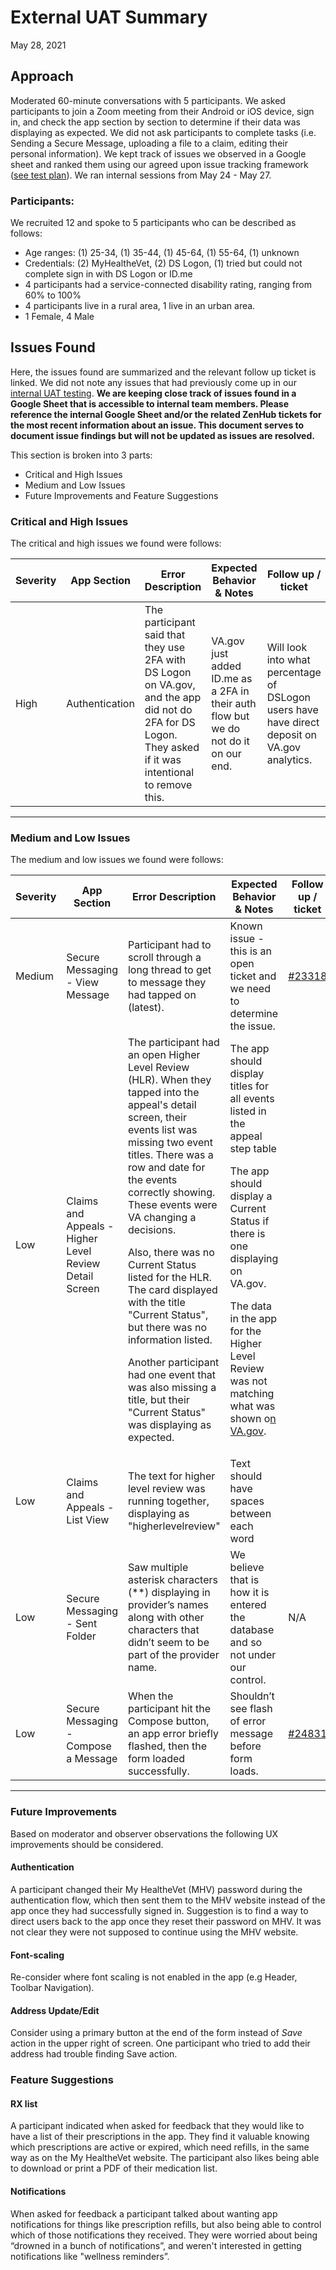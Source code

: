 # External UAT Summary

May 28, 2021

## Approach

Moderated 60-minute conversations with 5 participants. We asked participants to join a Zoom meeting from their Android or iOS device, sign in, and check the app section by section to determine if their data was displaying as expected. We did not ask participants to complete tasks (i.e. Sending a Secure Message, uploading a file to a claim, editing their personal information). We kept track of issues we observed in a Google sheet and ranked them using our agreed upon issue tracking framework ([see test plan](https://github.com/department-of-veterans-affairs/va.gov-team/blob/master/products/va-mobile-app/testing/VA%20Mobile%20App%20Test%20Plan.md#issue-tracking)). We ran internal sessions from May 24 - May 27.

### Participants:

We recruited 12 and spoke to 5 participants who can be described as follows:

- Age ranges: (1) 25-34, (1) 35-44, (1) 45-64, (1) 55-64, (1) unknown
- Credentials: (2) MyHealtheVet, (2) DS Logon, (1) tried but could not complete sign in with DS Logon or ID.me 
- 4 participants had a service-connected disability rating, ranging from 60% to 100%
- 4 participants live in a rural area, 1 live in an urban area.
- 1 Female, 4 Male

## Issues Found

Here, the issues found are summarized and the relevant follow up ticket is linked. We did not note any issues that had previously come up in our [internal UAT testing](https://github.com/department-of-veterans-affairs/va.gov-team/blob/master/products/va-mobile-app/testing/uat/internal-uat-summary.md). **We are keeping close track of issues found in a Google Sheet that is accessible to internal team members. Please reference the internal Google Sheet and/or the related ZenHub tickets for the most recent information about an issue. This document serves to document issue findings but will not be updated as issues are resolved.**

This section is broken into 3 parts:
- Critical and High Issues
- Medium and Low Issues
- Future Improvements and Feature Suggestions


### Critical and High Issues

The critical and high issues we found were follows:
<table>
  <thead>
  <tr>
   <th>Severity</th>
   <th>App Section</th>
   <th>Error Description</th>
   <th>Expected Behavior & Notes</th>
   <th>Follow up / ticket</th>
  </tr>
  </thead>
  <tbody>
  <tr>
   <td>High
   </td>
   <td>Authentication
   </td>
   <td>The participant said that they use 2FA with DS Logon on VA.gov, and the app did not do 2FA for DS Logon. They asked if it was intentional to remove this.
   </td>
   <td>VA.gov just added ID.me as a 2FA in their auth flow but we do not do it on our end. 
   </td>
   <td>Will look into what percentage of DSLogon users have have direct deposit on VA.gov analytics.
   </td>
  </tr>
  </tbody>
</table>

---

### Medium and Low Issues 

The medium and low issues we found were follows:
<table>
  <tr>
   <th>Severity</th>
   <th>App Section</th>
   <th>Error Description</th>
   <th>Expected Behavior & Notes</th>
   <th>Follow up / ticket</th>
  </tr>
  </thead>
  <tbody>
  <tr>
   <td>Medium
   </td>
   <td>Secure Messaging - View Message
   </td>
   <td>Participant had to scroll through a long thread to get to message they had tapped on (latest).
   </td>
   <td>Known issue - this is an open ticket and we need to determine the issue.
   </td>
   <td><a href="https://github.com/department-of-veterans-affairs/va.gov-team/issues/23318">#23318</a>
   </td>
  </tr>
  <tr>
   <td>Low
   </td>
   <td>Claims and Appeals - Higher Level Review Detail Screen
   </td>
   <td>The participant had an open Higher Level Review (HLR). When they tapped into the appeal's detail screen, their events list was missing two event titles. There was a row and date for the events correctly showing. These events were VA changing a decisions. 
<p>
Also, there was no Current Status listed for the HLR. The card displayed with the title "Current Status", but there was no information listed.
<p>
Another participant had one event that was also missing a title, but their "Current Status" was displaying as expected.
   </td>
   <td>The app should display titles for all events listed in the appeal step table
<p>
The app should display a Current Status if there is one displaying on VA.gov.
<p>
The data in the app for the Higher Level Review was not matching what was shown o<a href="http://va.gov/">n VA.g</a><span style="text-decoration:underline;">ov</span>.
   </td>
   <td>
   </td>
  </tr>
  <tr>
   <td>Low
   </td>
   <td>Claims and Appeals - List View
   </td>
   <td>The text for higher level review was running together, displaying as "higherlevelreview"
   </td>
   <td>Text should have spaces between each word
   </td>
   <td>
   </td>
  </tr>
  <tr>
   <td>Low
   </td>
   <td>Secure Messaging - Sent Folder
   </td>
   <td>Saw multiple asterisk characters (**) displaying in provider’s names along with other characters that didn’t seem to be part of the provider name.
   </td>
   <td>We believe that is how it is entered the database and so not under our control.
   </td>
   <td>N/A
   </td>
  </tr>
  <tr>
   <td>Low
   </td>
   <td>Secure Messaging - Compose a Message
   </td>
   <td>When the participant hit the Compose button, an app error briefly flashed, then the form loaded successfully.
   </td>
   <td>Shouldn’t see flash of error message before form loads.
   </td>
   <td><a href="https://github.com/department-of-veterans-affairs/va.gov-team/issues/24831">#24831</a>
   </td>
  </tr>
  </tbody>
</table>

---

### Future Improvements

Based on moderator and observer observations the following UX improvements should be considered.

#### Authentication

A participant changed their My HealtheVet (MHV) password during the authentication flow, which then sent them to the MHV website instead of the app once they had successfully signed in. Suggestion is to find a way to direct users back to the app once they reset their password on MHV. It was not clear they were not supposed to continue using the MHV website.

#### Font-scaling

Re-consider where font scaling is not enabled in the app (e.g Header, Toolbar Navigation).


#### Address Update/Edit

Consider using a primary button at the end of the form instead of _Save_ action in the upper right of screen. One participant who tried to add their address had trouble finding Save action.

### Feature  Suggestions

#### RX list

A participant indicated when asked for feedback that they would like to have a list of their prescriptions in the app. They find it valuable knowing which prescriptions are active or expired, which need refills, in the same way as on the My HealtheVet website. The participant also likes being able to download or print a PDF of their medication list. 

#### Notifications

When asked for feedback a participant talked about wanting app notifications for things like prescription refills, but also being able to control which of those notifications they received. They were worried about being “drowned in a bunch of notifications”, and weren't interested in getting notifications like "wellness reminders”.
